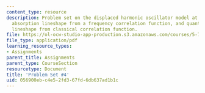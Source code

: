 ```yaml
---
content_type: resource
description: Problem set on the displaced harmonic oscillator model at finite temperature,
  absorption lineshape from a frequency correlation function, and quantum absorption
  lineshape from classical correlation function.
file: https://ol-ocw-studio-app-production.s3.amazonaws.com/courses/5-74-introductory-quantum-mechanics-ii-spring-2009/056900ebc4e52fd367fd6db637ad1b1c_MIT5_74s09_pset04.pdf
file_type: application/pdf
learning_resource_types:
- Assignments
parent_title: Assignments
parent_type: CourseSection
resourcetype: Document
title: 'Problem Set #4'
uid: 056900eb-c4e5-2fd3-67fd-6db637ad1b1c
---
```

